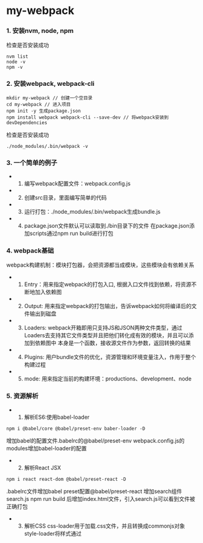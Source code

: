 # my-webpack

### 1. 安装nvm, node, npm
检查是否安装成功
```
nvm list
node -v
npm -v
```


### 2. 安装webpack, webpack-cli

```
mkdir my-webpack // 创建一个空目录
cd my-webpack // 进入项目
npm init -y 生成package.json
npm install webpack webpack-cli --save-dev // 将webpack安装到devDependencies
```
检查是否安装成功
```
./node_modules/.bin/webpack -v
```

### 3. 一个简单的例子
* 1. 编写webpack配置文件：webpack.config.js
* 2. 创建src目录，里面编写简单的代码
* 3. 运行打包：./node_modules/.bin/webpack生成bundle.js
* 4. package.json文件默认可以读取到./bin目录下的文件
在package.json添加scripts通过npm run build进行打包

### 4. webpack基础
webpack构建机制：模块打包器，会把资源都当成模块，这些模块会有依赖关系
* 1. Entry：用来指定webpack的打包入口, 根据入口文件找到依赖，将资源不断地加入依赖图
* 2. Output: 用来指定webpack的打包输出，告诉webpack如何将编译后的文件输出到磁盘
* 3. Loaders: webpack开箱即用只支持JS和JSON两种文件类型，通过Loaders去支持其它文件类型并且把他们转化成有效的模块，并且可以添加到依赖图中
本身是一个函数，接收源文件作为参数，返回转换的结果
* 4. Plugins: 用户bundle文件的优化，资源管理和环境变量注入，作用于整个构建过程
* 5. mode: 用来指定当前的构建环境：productions、development、node

### 5. 资源解析
  * 1. 解析ES6:使用babel-loader
  ```
  npm i @babel/core @babel/preset-env baber-loader -D
  ```
  增加babel的配置文件.babelrc的@babel/preset-env
  webpack.config.js的modules增加babel-loader的配置

  * 2. 解析React JSX
  ```
  npm i react react-dom @babel/preset-react -D
  ```
  .babelrc文件增加babel preset配置@babel/preset-react
  增加search组件search.js
  npm run build 后增加index.html文件，引入search.js可以看到文件被正确打包

  * 3. 解析CSS
  css-loader用于加载.css文件，并且转换成commonjs对象
  style-loader将样式通过<style>标签插入到head中
  ```
  npm i css-loader style-loader -D
  ```
  创建search.css文件写入样式代码
  webpack.config.js的modules增加style-loader和css-loader的配置
  npm run build 后增加index.html文件，引入search.js可以看到文件被正确打包

  * 4. 解析Less和SaSS
  less-loader用于将less转换成css,因为less-loader依赖less,所以less也需要安装
  ```
  npm i less less-loader -D
  ```
  webpack.config.js的modules增加解析less的配置